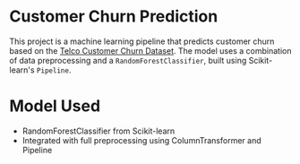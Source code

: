 # Customer Churn Prediction

This project is a machine learning pipeline that predicts customer churn based on the [Telco Customer Churn Dataset](https://www.kaggle.com/datasets/blastchar/telco-customer-churn). The model uses a combination of data preprocessing and a `RandomForestClassifier`, built using Scikit-learn's `Pipeline`.

# Model Used

- RandomForestClassifier from Scikit-learn
- Integrated with full preprocessing using ColumnTransformer and Pipeline





